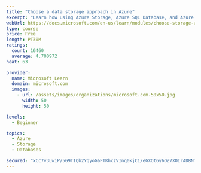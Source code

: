 ```yaml
---
title: "Choose a data storage approach in Azure"
excerpt: "Learn how using Azure Storage, Azure SQL Database, and Azure Cosmos DB - or a combination of them - for your business scenario is the best way to get the most performant solution."
webUrl: https://docs.microsoft.com/en-us/learn/modules/choose-storage-approach-in-azure/
type: course
price: Free
length: PT30M
ratings:
  count: 16460
  average: 4.700972
heat: 63

provider:
  name: Microsoft Learn
  domain: microsoft.com
  images:
    - url: /assets/images/organizations/microsoft.com-50x50.jpg
      width: 50
      height: 50

levels:
  - Beginner

topics:
  - Azure
  - Storage
  - Databases

secured: "xCc7v3LwiP/5G9TIQb2YqyoGaFTKhczVInq0kjC1/eGXOt6y6OZ7XOIrADBNf3hfCsjxCozfx0faZM7Xk+/EUmxvJ7RL6oMKHwIkZflNpnq4GRdefRVnB86nsXLcAZTrLQQyHG5i6gQllNzgJnjlo8e6/f/9Rk/QSud+zUg+LTAony08N6uMA2X92ug7DgoR0EAgDqfYb/jec4pHufqr9LdAAOxDJSTQ9xUXecdxy10d4fkBnKrdh8b1AW85ehPbsT3DlrGOZHxgJ69ulDyZc7toIKtpkvdCyEU4NEFu/Sm3A4rJoE1SPSDv+Zu1Dpo1yqmkh11Kki5M3qZUICft4jYwtX5tSdPScZUUA3Xt4M9SkGaAYrsBpd10Q38DUPhHdGWB8RUojArCRwxuSx3+cche9pbSW6sSFP1YQBX5n/vZ9ElhGOXyoTkJZU1yXOjf;wz51JAsaDnCahX0tPsFVrg=="
---
```


